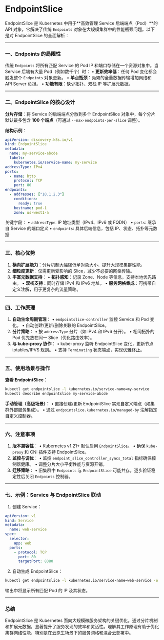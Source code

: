 # EndpointSlice

EndpointSlice 是 Kubernetes 中用于**高效管理 Service 后端端点（Pod）**的 API 对象，它解决了传统 `Endpoints` 对象在大规模集群中的性能瓶颈问题。以下是对 EndpointSlice 的全面解析：

---

### 一、Endpoints 的局限性
传统 `Endpoints` 将所有匹配 Service 的 Pod IP 和端口存储在一个资源对象中。当 Service 后端有大量 Pod（例如数千个）时：
• **更新效率低**：任何 Pod 变化都会触发整个 `Endpoints` 对象更新。
• **单点瓶颈**：频繁的全量数据传输增加网络和 API Server 负担。
• **功能有限**：缺少拓扑、双栈 IP 等扩展元数据。

---

### 二、EndpointSlice 的核心设计
**分片存储**：将 Service 的后端端点分散到多个 EndpointSlice 对象中，每个分片默认最多包含 **100 个端点**（可通过 `--max-endpoints-per-slice` 调整）。

**结构示例**：
```yaml
apiVersion: discovery.k8s.io/v1
kind: EndpointSlice
metadata:
  name: my-service-abcde
  labels:
    kubernetes.io/service-name: my-service
addressType: IPv4
ports:
  - name: http
    protocol: TCP
    port: 80
endpoints:
  - addresses: ["10.1.2.3"]
    conditions:
      ready: true
    hostname: pod-1
    zone: us-west1-a
```

关键字段：
• `addressType`: IP 地址类型（IPv4、IPv6 或 FQDN）
• `ports`: 继承自 Service 的端口定义
• `endpoints`: 具体后端信息，包括 IP、状态、拓扑等元数据

---

### 三、核心优势
1. **横向扩展能力**：分片机制大幅降低单对象大小，提升大规模集群性能。
2. **细粒度更新**：仅需更新受影响的 Slice，减少不必要的网络传输。
3. **丰富元数据支持**：
   • **拓扑感知**：记录 Zone、Node 等信息，支持本地优先路由。
   • **双栈支持**：同时存储 IPv4 和 IPv6 地址。
   • **服务网格集成**：可携带自定义注解，用于更复杂的流量策略。

---

### 四、工作原理
1. **自动生命周期管理**：
   • `endpointslice-controller` 监控 Service 和 Pod 变化。
   • 自动创建/更新/删除关联的 EndpointSlice。
2. **分片策略**：
   • 按 `addressType` 分片（如 IPv4 和 IPv6 分开）。
   • 相同拓扑的 Pod 优先放在同一 Slice（优化路由效率）。
3. **与 kube-proxy 协作**：
   • kube-proxy 监听 EndpointSlice 变化，更新节点 iptables/IPVS 规则。
   • 支持 `Terminating` 状态端点，实现优雅终止。

---

### 五、使用场景与操作
**查看 EndpointSlice**：
```bash
kubectl get endpointslice -l kubernetes.io/service-name=my-service
kubectl describe endpointslice my-service-abcde
```

**手动管理（高级场景）**：
• 直接创建/更新 EndpointSlice 实现自定义端点（如集群外部服务集成）。
• 通过 `endpointslice.kubernetes.io/managed-by` 注解指定自定义控制器。

---

### 六、注意事项
1. **版本兼容性**：
   • Kubernetes v1.21+ 默认启用 `EndpointSlice`。
   • 确保 `kube-proxy` 和 CNI 插件支持 EndpointSlice。
2. **监控与调优**：
   • 监控 `endpoint_slice_controller_syncs_total` 指标确保控制器健康。
   • 调整分片大小平衡性能与资源开销。
3. **迁移策略**：
   • 旧集群中 `Endpoints` 与 `EndpointSlice` 可能共存，逐步验证稳定性后关闭 `Endpoints` 控制器。

---

### 七、示例：Service 与 EndpointSlice 联动
1. 创建 Service：
```yaml
apiVersion: v1
kind: Service
metadata:
  name: web-service
spec:
  selector:
    app: web
  ports:
    - protocol: TCP
      port: 80
      targetPort: 8080
```

2. 自动生成 EndpointSlice：
```bash
kubectl get endpointslice -l kubernetes.io/service-name=web-service -o yaml
```
输出中将显示所有匹配 Pod 的 IP 及其状态。

---

### 总结
EndpointSlice 是 Kubernetes 面向大规模微服务架构的关键优化，通过分片机制和扩展元数据，显著提升了服务发现的效率和灵活性。理解其工作原理有助于优化集群网络性能，特别是在云原生场景下的服务网格和混合云部署中。